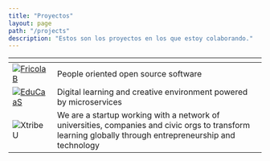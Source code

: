 ```yaml
---
title: "Proyectos"
layout: page
path: "/projects"
description: "Estos son los proyectos en los que estoy colaborando."
---
```

<name> | <description>
--- | ---
[![FricolaB](https://fricolab.github.io/images/logo_fricolaB.png)](https://fricolab.com) | People oriented open source software
[![EduCaaS](../images/educaas.png)](http://educaas.io) | Digital learning and creative environment powered by microservices
![XtribeU](../images/xtribeu.jpg) | We are a startup working with a network of universities, companies and civic orgs to transform learning globally through entrepreneurship and technology
